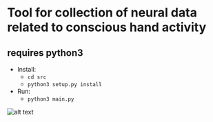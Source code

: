 # Tool for collection of neural data related to conscious hand activity 
## requires python3
* Install:
    * `cd src`
    * `python3 setup.py install`
* Run:    
    * `python3 main.py`

    
![alt text](https://github.com/kyr7/vizzero/blob/master/screen.png "Output")

